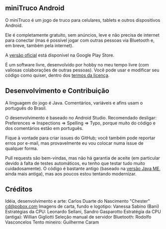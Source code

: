 miniTruco Android
-----------------

O miniTruco é um jogo de truco para celulares, tablets e outros dispositivos Android.

Ele é completamente gratuito, sem anúncios, leve e não precisa de internet para conectar (mas é possível jogar com outras pessoas via Bluetooth e, em breve, também pela internet).

A [versão oficial](https://play.google.com/store/apps/details?id=me.chester.minitruco&pli=1&hl=pt) está disponível na Google Play Store.

É um software livre, desenvolvido por hobby no meu tempo livre (com valiosas colaborações de outras pessoas). Você pode usar e modificar seu código como quiser, dentro dos [termos da licença](LICENSE).


Desenvolvimento e Contribuição
------------------------------

A linguagem do jogo é Java. Comentários, variáveis e afins usam o português do Brasil.

O desenvolvimento é baseado no Android Studio. Recomendado desligar: Preferences => Inspections => Spelling => Typo, porque muito do código e dos comentários estão em português.

Fique à vontade para criar issues do GitHub; você também pode reportar erros por e-mail, mas provavelmente eu vou colocar numa issue de qualquer forma.

Pull requests são bem-vindas, mas não há garantia de aceite (em particular devido à falta de testes automáticos, eu tenho que testar tudo muito cuidadosamente). O código é bastante antigo (baseado na [versão Java ME](https://github.com/chesterbr/minitruco-j2me), ainda mais antiga), mas aos poucos estou tentando modernizar.


Créditos
--------

Idéia, desenvolvimento e arte: Carlos Duarte do Nascimento "Chester" <cd@pobox.com>
Imagens de carta, fundo e logotipo: Vanessa Sabino (Bani)
Estratégias da CPU: Leonardo Sellani, Sandro Gasparotto
Estratégia da CPU (antiga): Willian Gigliotti
Seleção manual de servidor Bluetooth: Rodolfo Vasconcelos
Tento mineiro: Guilherme Caram

